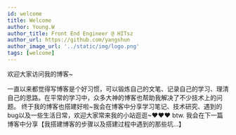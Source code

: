 ```yaml
---
id: welcome
title: Welcome
author: Young.W
author_title: Front End Engineer @ HITsz
author_url: https://github.com/yangshun
author_image_url: '../static/img/logo.png'
tags: [welcome]
---
```


欢迎大家访问我的博客~

<!--truncate-->
一直以来都觉得写博客是个好习惯，可以锻炼自己的文笔、记录自己的学习、理清自己的思路。在平常的学习中，众多大神的博客也帮助我解决了不少技术上的问题。
终于我的博客也搭建好啦~我会在博客中分享学习笔记、技术研究、遇到的bug以及一些生活日常，欢迎大家常来我的小站逛逛~♥♥♥
btw. 我会在下一篇博客中分享【我搭建博客的步骤以及搭建过程中遇到的那些坑...】
